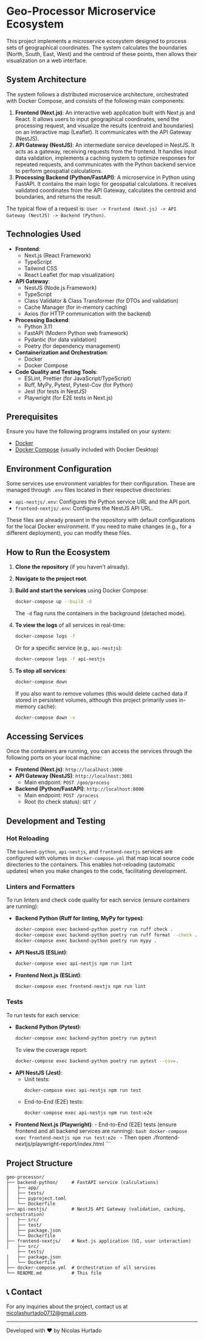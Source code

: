 # Geo-Processor Microservice Ecosystem

This project implements a microservice ecosystem designed to process sets of geographical coordinates. The system calculates the boundaries (North, South, East, West) and the centroid of these points, then allows their visualization on a web interface.

## System Architecture

The system follows a distributed microservice architecture, orchestrated with Docker Compose, and consists of the following main components:

1.  **Frontend (Next.js)**: An interactive web application built with Next.js and React. It allows users to input geographical coordinates, send the processing request, and visualize the results (centroid and boundaries) on an interactive map (Leaflet). It communicates with the API Gateway (NestJS).
2.  **API Gateway (NestJS)**: An intermediate service developed in NestJS. It acts as a gateway, receiving requests from the frontend. It handles input data validation, implements a caching system to optimize responses for repeated requests, and communicates with the Python backend service to perform geospatial calculations.
3.  **Processing Backend (Python/FastAPI)**: A microservice in Python using FastAPI. It contains the main logic for geospatial calculations. It receives validated coordinates from the API Gateway, calculates the centroid and boundaries, and returns the result.

The typical flow of a request is: `User -> Frontend (Next.js) -> API Gateway (NestJS) -> Backend (Python)`.

## Technologies Used

-   **Frontend**:
    -   Next.js (React Framework)
    -   TypeScript
    -   Tailwind CSS
    -   React Leaflet (for map visualization)
-   **API Gateway**:
    -   NestJS (Node.js Framework)
    -   TypeScript
    -   Class Validator & Class Transformer (for DTOs and validation)
    -   Cache Manager (for in-memory caching)
    -   Axios (for HTTP communication with the backend)
-   **Processing Backend**:
    -   Python 3.11
    -   FastAPI (Modern Python web framework)
    -   Pydantic (for data validation)
    -   Poetry (for dependency management)
-   **Containerization and Orchestration**:
    -   Docker
    -   Docker Compose
-   **Code Quality and Testing Tools**:
    -   ESLint, Prettier (for JavaScript/TypeScript)
    -   Ruff, MyPy, Pytest, Pytest-Cov (for Python)
    -   Jest (for tests in NestJS)
    -   Playwright (for E2E tests in Next.js)

## Prerequisites

Ensure you have the following programs installed on your system:
-   [Docker](https://www.docker.com/get-started)
-   [Docker Compose](https://docs.docker.com/compose/install/) (usually included with Docker Desktop)

## Environment Configuration

Some services use environment variables for their configuration. These are managed through `.env` files located in their respective directories:
-   `api-nestjs/.env`: Configures the Python service URL and the API port.
-   `frontend-nextjs/.env`: Configures the NestJS API URL.

These files are already present in the repository with default configurations for the local Docker environment. If you need to make changes (e.g., for a different deployment), you can modify these files.

## How to Run the Ecosystem

1.  **Clone the repository** (if you haven't already).
2.  **Navigate to the project root**.
3.  **Build and start the services** using Docker Compose:
    ```bash
    docker-compose up --build -d
    ```
    The `-d` flag runs the containers in the background (detached mode).

4.  **To view the logs** of all services in real-time:
    ```bash
    docker-compose logs -f
    ```
    Or for a specific service (e.g., `api-nestjs`):
    ```bash
    docker-compose logs -f api-nestjs
    ```

5.  **To stop all services**:
    ```bash
    docker-compose down
    ```
    If you also want to remove volumes (this would delete cached data if stored in persistent volumes, although this project primarily uses in-memory cache):
    ```bash
    docker-compose down -v
    ```

## Accessing Services

Once the containers are running, you can access the services through the following ports on your local machine:

-   **Frontend (Next.js)**: `http://localhost:3000`
-   **API Gateway (NestJS)**: `http://localhost:3001`
    -   Main endpoint: `POST /geo/process`
-   **Backend (Python/FastAPI)**: `http://localhost:8000`
    -   Main endpoint: `POST /process`
    -   Root (to check status): `GET /`

## Development and Testing

### Hot Reloading
The `backend-python`, `api-nestjs`, and `frontend-nextjs` services are configured with volumes in `docker-compose.yml` that map local source code directories to the containers. This enables hot-reloading (automatic updates) when you make changes to the code, facilitating development.

### Linters and Formatters
To run linters and check code quality for each service (ensure containers are running):

-   **Backend Python (Ruff for linting, MyPy for types)**:
    ```bash
    docker-compose exec backend-python poetry run ruff check .
    docker-compose exec backend-python poetry run ruff format --check .
    docker-compose exec backend-python poetry run mypy .
    ```
-   **API NestJS (ESLint)**:
    ```bash
    docker-compose exec api-nestjs npm run lint
    ```
-   **Frontend Next.js (ESLint)**:
    ```bash
    docker-compose exec frontend-nextjs npm run lint
    ```

### Tests
To run tests for each service:

-   **Backend Python (Pytest)**:
    ```bash
    docker-compose exec backend-python poetry run pytest
    ```
    To view the coverage report:
    ```bash
    docker-compose exec backend-python poetry run pytest --cov=.
    ```
-   **API NestJS (Jest)**:
    -   Unit tests:
        ```bash
        docker-compose exec api-nestjs npm run test
        ```
    -   End-to-End (E2E) tests:
        ```bash
        docker-compose exec api-nestjs npm run test:e2e
        ```
-   **Frontend Next.js (Playwright)**:
        -   End-to-End (E2E) tests (ensure frontend and all backend services are running):
            ```bash
            docker-compose exec frontend-nextjs npm run test:e2e
            ```
        -   Then open ./frontend-nextjs/playwright-report/index.html
            ```

## Project Structure

```
geo-processor/
├── backend-python/     # FastAPI service (calculations)
│   ├── app/
│   ├── tests/
│   ├── pyproject.toml
│   └── Dockerfile
├── api-nestjs/         # NestJS API Gateway (validation, caching, orchestration)
│   ├── src/
│   ├── test/
│   ├── package.json
│   └── Dockerfile
├── frontend-nextjs/    # Next.js application (UI, user interaction)
│   ├── src/
    ├── tests/
│   ├── package.json
│   └── Dockerfile
├── docker-compose.yml  # Orchestration of all services
└── README.md           # This file
```

## 📞 Contact

For any inquiries about the project, contact us at [nicolashurtado0712@gmail.com](mailto:nicolashurtado0712@gmail.com).

---

Developed with ❤️ by Nicolas Hurtado